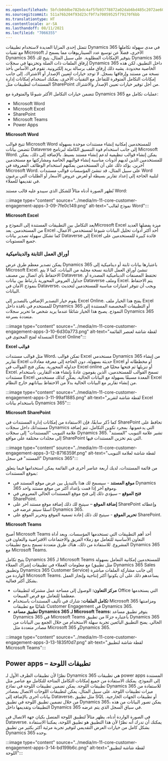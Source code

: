 ```yaml
---
ms.openlocfilehash: 5bfcb0ddbe782bdc4af5fb93778872a02dab6bd485c2072ae6006cd072762209
ms.sourcegitcommit: 511a76b204f93d23cf9f7a70059525f79170f6bb
ms.translationtype: HT
ms.contentlocale: ar-SA
ms.lasthandoff: 08/11/2021
ms.locfileid: "7066355"
---
```

تتمثل إحدى المزايا العديدة لاستخدام تطبيقات Dynamics 365 في مدى سهولة تكاملها مع تقنيات Microsoft الأخرى، فضلاً عن توسيع عدد السيناريوهات مما يسمح لـ Dynamics 365 بتوفير الإمكانات المطلوبة. على سبيل المثال، يتيح لك Dynamics 365 إرفاق الملفات ذات الصلة وتخزينها في سجلات Dynamics 365 داخل التطبيق، لكن هذه الخاصية محدودة. يشبه ذلك إرفاق ملف برسالة بريد إلكترونية. تقوم في الأساس بأخذ نسخة من مستند وإرفاقها بسجل. لا توجد خيارات لتعيين الإصدار أو الاشتراك. إلى جانب إمكانات التكامل المتوفرة للتفاعل مع التقنيات الأخرى، يمكنك استخدام إمكانات إدارة المستندات لتطبيقات مثل SharePoint من أجل توفير خيارات تعيين الإصدار والاشتراك.

تتضمن خيارات التكامل الأكثر شيوعًا والمتوفرة مع Dynamics 365 عمليات تكامل مع:

 -  Microsoft Word
 -  Microsoft Excel
 -  SharePoint
 -  Microsoft Teams
 -  Power Apps

**Microsoft Word**

تتيح قوالب Microsoft Word للمستخدمين إمكانية إنشاء مستندات موحدة بسهولة تتضمن بيانات Dataverse إلى جانب استخدام قوة التنسيق الكاملة لبرنامج Microsoft Word. يمكن إنشاء قوالب تنظيمية لدعم إنشاء مستند بسيط. بالإضافة إلى ذلك، يمكن للمستخدمين الذين لديهم أذونات مناسبة إنشاء قوالبهم الخاصة ومشاركتها مع مستخدمين آخرين. يؤكد ذلك على أن المستخدمين يمكنهم استخدام الوظائف المعروفة في Microsoft Word. على سبيل المثال، قد تنشئ المؤسسات قوالب مستندات Word لتلبية الحاجة إلى إعداد تقارير بسيطة أو لعرض عروض الأسعار أو الطلبات التي يرغبون في تقديمها للعملاء.

تُظهر الصورة أدناه مثالاً للشكل الذي سيبدو عليه قالب مستند Word:

:::image type="content" source="../media/m-11-core-customer-engagement-apps-3-09-7fe0c149.png" alt-text="نموذج لقالب Word":::


**Microsoft Excel**

يعد التكامل بين التطبيقات المستندة إلى النموذج وMicrosoft Excel ميزة يفضلها العديد من المستخدمين. يعد Excel أحد أكثر أدوات تحليل البيانات شيوعا لمستخدمي الأعمال، كما تشكل سهولة تصدير بيانات Dataverse إلى Excel فائدة كبيرة للمستخدمين على جميع المستويات.

### <a name="static-and-dynamic-worksheets"></a>**أوراق العمل الثابتة والديناميكية**

يمكن تصدير معظم طرق عرض Dynamics 365 باعتبارها بيانات ثابتة أو ديناميكية إلى Microsoft Excel. تنشئ أوراق العمل الثابتة نسخة محلية من البيانات، كما لا يتم الاحتفاظ بأي اتصال بين مصنف Dataverse. تحتفظ المصنفات الديناميكية المصدرة أو جداول العروض المحورية بارتباط بين بيانات Dataverse وملف Excel. يتم الاحتفاظ بنموذج الأمان في Dataverse، ويجب أن تتوفر امتيازات مناسبة للمستخدمين لتحديث البيانات.

يقوم خيار التصدير الإضافي بالتصدير إلى Excel Online. يفتح هذا الخيار ملف Excel للمستخدم في نافذة داخل Dynamics 365 أو التطبيقات المخصصة المستندة إلى النموذج. يصبح هذا الخيار شائعًا عندما يريد شخص ما تحرير سجلات Dynamics 365 متعددة بسرعة.

:::image type="content" source="../media/m-11-core-customer-engagement-apps-3-10-6d30a773.png" alt-text="لقطة شاشة لعنصر القائمة المنسدلة لفتح المحتوى في Excel Online":::


**قوالب ‏‫Excel‬**

مثل قوالب مستندات Word، تمكن قوالب Excel مستخدمي Dynamics 365 من إنشاء تقارير Excel حديثة بسهولة، دون الحاجة إلى معرفة معادلات Excel أو مخططاته أو جداوله المحورية. يمكن فتح القوالب في Excel online أو تنزيلها ثم فتحها محليًا في Excel. تسمح القوالب للمستخدمين، الذين يقومون عادةً بإنشاء هذه التقارير، باستخدام مستندات Excel المعدة مسبقًا بسهولة مع البيانات الحالية. يمكّن كذلك مستخدمي Excel من إنشاء تقارير مع البيانات الحالية بدلاً من الاحتفاظ ببياناتهم خارج النظام.

:::image type="content" source="../media/m-11-core-customer-engagement-apps-3-11-99af1885.png" alt-text="لقطة شاشة لتقرير Excel باستخدام بيانات Dynamics 365":::


**Microsoft SharePoint**

كما ذُكر سابقًا، فإن الاستفادة من إمكانات إدارة المستندات في SharePoint تحافظ على مستنداتك داخل سجلات Dynamics التي يدعمونها. بمجرد تكوين التكامل، تتم إضافة علامة التبويب "المستندات" إلى سجلات Dynamics 365. تشير علامة التبويب "المستند" إلى مجلدات مختلفة على مواقع SharePoint التي يتم تخزين المستندات فيها.

:::image type="content" source="../media/m-11-core-customer-engagement-apps-3-12-8716359f.png" alt-text="لقطة شاشة لعلامة التبويب "المستند" في سجل Dynamics 365":::


من قائمة المستندات، لديك أربعة عناصر أخرى في القائمة يمكن استخدامها فيما يتعلق بموقع المستندات:

 -  **موقع المستند** - سيسمح لك هذا بالتبديل بين عرض موقع المستند في Dynamics 365 وموقع آخر إذا قمت بإعداد أكثر من موقع مستند واحد.
 -  **فتح الموقع** – سيؤدي ذلك إلى فتح موقع المستندات الحالي المعروض في SharePoint.
 -  **إضافة الموقع** – سيتيح لك ذلك إضافة موقع مستند آخر على SharePoint وإعطائه اسمًا سيتم عرضه في Dynamics 365.
 -  **تحرير الموقع** - سيتيح لك ذلك إعادة تسمية الموقع وتحرير الموقع على SharePoint.

**Microsoft Teams**

أصبح Microsoft Teams أحد أهم التطبيقات التي تستخدمها المؤسسات. ويعد أداة التعاون الأساسية للتعامل مع زملاء الفريق والاجتماعات الافتراضية والتعاون في المشروع. للاستفادة من ذلك، هناك طرق متعددة تسمح بدمج تطبيقات Dynamics 365 مع Microsoft Teams.

يتيح تكامل Dynamics 365 لـ Microsoft Teams للمستخدمين إمكانية التعامل بسهولة مع معلومات العملاء في تطبيقات إشراك العملاء (مثل تطبيق Dynamics 365 Sales وتطبيق Dynamics 365 Customer Service) إلى جانب مشاركة الملفات مباشرة الواردة من Microsoft Teams. يساعدهم ذلك على أن يكونوا أكثر إنتاجية وإنجاز العمل بشكل أكثر فعالية.

 -  **مركز التعاون:** الوصول إلى مساحة عمل مشتركة لتطبيقات Office التي يستخدمها معظمنا للتعامل مع فرص المبيعات.
 -  **تكامل الملفات:** شارك في تأليف المستندات باستخدام Microsoft 365 ومزامنتها تلقائيًا مع تطبيقات Customer Engagement في Dynamics 365.
 -  **تطبيق مساعد Dynamics 365 لـ Microsoft Teams:** يتوفر تطبيق مساعد Dynamics 365 في Microsoft Teams باعتباره جزءًا من تطبيق Dynamics 365 الحالي. يمنح التطبيق البائعين تجربة سهلة الاستخدام من خلال الجمع بين البيانات من مصادر متعددة مثل Microsoft 365 وDynamics 365.

:::image type="content" source="../media/m-11-core-customer-engagement-apps-3-13-1835f0d7.png" alt-text="لقطة شاشة لتطبيق Microsoft Teams":::


## <a name="power-apps--canvas-apps"></a>**Power apps – تطبيقات اللوحة**

نظرًا لأن تطبيقات الطرف الأول لـ Dynamics 365 هي تطبيقات power apps المستندة إلى النموذج، يمكنك الاستفادة من جميع إمكانات التكامل المتاحة للتكامل مع عناصر مثل تطبيقات اللوحة. يمكن تضمين تطبيقات اللوحة في نماذج Dynamics 365 للاستفادة من ميزات تطبيقات اللوحة. على سبيل المثال، يمكن لتطبيقات اللوحات الاتصال بمصادر بيانات أخرى بالإضافة إلى Dataverse، مثل تطبيق SQL أو تطبيقات الجهات الخارجية. من خلال تضمين تطبيق اللوحة في تطبيق Dynamics 365، يمكن تصور البيانات من هذه التطبيقات وتقديمها داخل Dynamics 365 في سياق السجل الذي يتم عرضه.

في الصورة الواردة أدناه، يظهر مثالاً لتطبيق اللوحة المتصل بكيان جهة الاتصال في Dataverse. يمكنك أن تدرك أنه نظرًا لأن هذا التطبيق هو تطبيق اللوحة، يمكننا الاستفادة بشكل كامل من خيارات العرض التقديمي لتوفير تجربة مرئية أكثر بكثير من تطبيق Dynamics 365 وحده.

:::image type="content" source="../media/m-11-core-customer-engagement-apps-3-14-bd199b6c.png" alt-text="لقطة شاشة لتطبيق اللوحة":::
